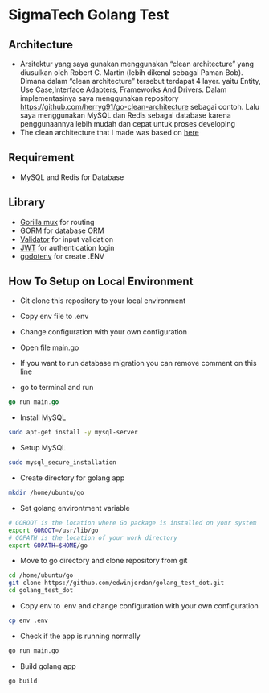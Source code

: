 # SigmaTech Golang Test

## Architecture
- Arsitektur yang saya gunakan menggunakan “clean architecture” yang diusulkan oleh Robert C.
Martin (lebih dikenal sebagai Paman Bob). Dimana dalam “clean architecture” tersebut terdapat 4
layer. yaitu Entity, Use Case,Interface Adapters, Frameworks And Drivers. Dalam implementasinya
saya menggunakan repository https://github.com/herryg91/go-clean-architecture sebagai contoh. Lalu
saya menggunakan MySQL dan Redis sebagai database karena penggunaannya lebih mudah dan cepat untuk
proses developing 
- The clean architecture that I made was based on [here](https://github.com/herryg91/go-clean-architecture)

## Requirement
- MySQL and Redis for Database

## Library
- [Gorilla mux](https://github.com/gorilla/mux) for routing
- [GORM](https://gorm.io/) for database ORM
- [Validator](github.com/go-playground/validator) for input validation
- [JWT](github.com/golang-jwt/jwt) for authentication login
- [godotenv](github.com/joho/godotenv) for create .ENV


## How To Setup on Local Environment
- Git clone this repository to your local environment
- Copy env file to .env
- Change configuration with your own configuration
- Open file main.go
- If you want to run database migration you can remove comment on this line

- go to terminal and run 

```go
go run main.go
```

- Install MySQL

```bash
sudo apt-get install -y mysql-server
```

- Setup MySQL

```bash
sudo mysql_secure_installation
```

- Create directory for golang app

```bash
mkdir /home/ubuntu/go
```

- Set golang environtment variable

```bash
# GOROOT is the location where Go package is installed on your system
export GOROOT=/usr/lib/go
# GOPATH is the location of your work directory
export GOPATH=$HOME/go
```

- Move to go directory and clone repository from git

```bash
cd /home/ubuntu/go
git clone https://github.com/edwinjordan/golang_test_dot.git
cd golang_test_dot
```

- Copy env to .env and change configuration with your own configuration

```bash
cp env .env
```

- Check if the app is running normally

```bash
go run main.go
```

- Build golang app

```bash
go build
```